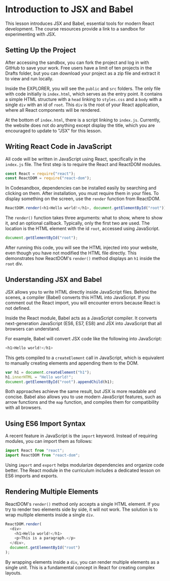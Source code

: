 # Introduction to JSX and Babel

This lesson introduces JSX and Babel, essential tools for modern React development. The course resources provide a link to a sandbox for experimenting with JSX.

## Setting Up the Project

After accessing the sandbox, you can fork the project and log in with GitHub to save your work. Free users have a limit of ten projects in the Drafts folder, but you can download your project as a zip file and extract it to view and run locally.

Inside the EXPLORER, you will see the `public` and `src` folders. The only file with code initially is `index.html`, which serves as the entry point. It contains a simple HTML structure with a `head` linking to `styles.css` and a `body` with a single `div` with an id of `root`. This `div` is the root of your React application, where all React components will be rendered.

At the bottom of `index.html`, there is a script linking to `index.js`. Currently, the website does not do anything except display the title, which you are encouraged to update to "JSX" for this lesson.

## Writing React Code in JavaScript

All code will be written in JavaScript using React, specifically in the `index.js` file. The first step is to require the React and ReactDOM modules.

```js
const React = require("react");
const ReactDOM = require("react-dom");
```

In Codesandbox, dependencies can be installed easily by searching and clicking on them. After installation, you must require them in your files. To display something on the screen, use the `render` function from ReactDOM.

```js
ReactDOM.render(<h1>Hello world!</h1>, document.getElementById("root"));
```

The `render()` function takes three arguments: what to show, where to show it, and an optional callback. Typically, only the first two are used. The location is the HTML element with the id `root`, accessed using JavaScript.

```js
document.getElementById("root");
```

After running this code, you will see the HTML injected into your website, even though you have not modified the HTML file directly. This demonstrates how ReactDOM's `render()` method displays an `h1` inside the `root` div.

## Understanding JSX and Babel

JSX allows you to write HTML directly inside JavaScript files. Behind the scenes, a compiler (Babel) converts this HTML into JavaScript. If you comment out the React import, you will encounter errors because React is not defined.

Inside the React module, Babel acts as a JavaScript compiler. It converts next-generation JavaScript (ES6, ES7, ES8) and JSX into JavaScript that all browsers can understand.

For example, Babel will convert JSX code like the following into JavaScript:

```js
<h1>Hello world!</h1>
```

This gets compiled to a `createElement` call in JavaScript, which is equivalent to manually creating elements and appending them to the DOM.

```js
var h1 = document.createElement("h1");
h1.innerHTML = "Hello world!";
document.getElementById("root").appendChild(h1);
```

Both approaches achieve the same result, but JSX is more readable and concise. Babel also allows you to use modern JavaScript features, such as arrow functions and the `map` function, and compiles them for compatibility with all browsers.

## Using ES6 Import Syntax

A recent feature in JavaScript is the `import` keyword. Instead of requiring modules, you can import them as follows:

```js
import React from "react";
import ReactDOM from "react-dom";
```

Using `import` and `export` helps modularize dependencies and organize code better. The React module in the curriculum includes a dedicated lesson on ES6 imports and exports.

## Rendering Multiple Elements

ReactDOM's `render()` method only accepts a single HTML element. If you try to render two elements side by side, it will not work. The solution is to wrap multiple elements inside a single `div`.

```js
ReactDOM.render(
  <div>
    <h1>Hello world!</h1>
    <p>This is a paragraph.</p>
  </div>,
  document.getElementById("root")
);
```

By wrapping elements inside a `div`, you can render multiple elements as a single unit. This is a fundamental concept in React for creating complex layouts.
